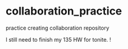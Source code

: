 # collaboration_practice
practice creating collaboration repository

I still need to finish my 135 HW for tonite. !